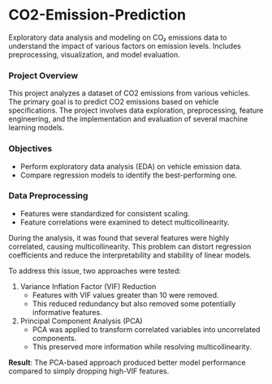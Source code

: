 # CO2-Emission-Prediction
Exploratory data analysis and modeling on CO₂ emissions data to understand the impact of various factors on emission levels. Includes preprocessing, visualization, and model evaluation.

### Project Overview
This project analyzes a dataset of CO2 emissions from various vehicles. The primary goal is to predict CO2 emissions based on vehicle specifications. The project involves data exploration, preprocessing, feature engineering, and the implementation and evaluation of several machine learning models.

### Objectives
- Perform exploratory data analysis (EDA) on vehicle emission data.
- Compare regression models to identify the best-performing one.

### Data Preprocessing
- Features were standardized for consistent scaling.
- Feature correlations were examined to detect multicollinearity.

During the analysis, it was found that several features were highly correlated, causing multicollinearity. This problem can distort regression coefficients and reduce the interpretability and stability of linear models.

To address this issue, two approaches were tested:
1. Variance Inflation Factor (VIF) Reduction
   - Features with VIF values greater than 10 were removed.
   - This reduced redundancy but also removed some potentially informative features.
2. Principal Component Analysis (PCA)
   - PCA was applied to transform correlated variables into uncorrelated components.
   - This preserved more information while resolving multicollinearity.
  
**Result**:
The PCA-based approach produced better model performance compared to simply dropping high-VIF features.


